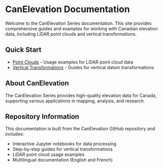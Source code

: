 # CanElevation Documentation

Welcome to the CanElevation Series documentation. This site provides comprehensive guides and examples for working with Canadian elevation data, including LiDAR point clouds and vertical transformations.

## Quick Start

* [Point Clouds](pointclouds/index.md) - Usage examples for LiDAR point cloud data
* [Vertical Transformations](vertical-transformations/index.md) - Guides for vertical datum transformations

## About CanElevation

The CanElevation Series provides high-quality elevation data for Canada, supporting various applications in mapping, analysis, and research.

## Repository Information

This documentation is built from the CanElevation GitHub repository and includes:

* Interactive Jupyter notebooks for data processing
* Step-by-step guides for vertical transformations  
* LiDAR point cloud usage examples
* Multilingual documentation (English and French)